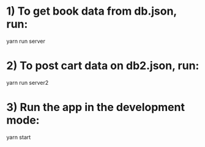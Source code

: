 # 1) To get book data from db.json, run:
yarn run server

# 2) To post cart data on db2.json, run:
yarn run server2

# 3) Run the app in the development mode:
yarn start

